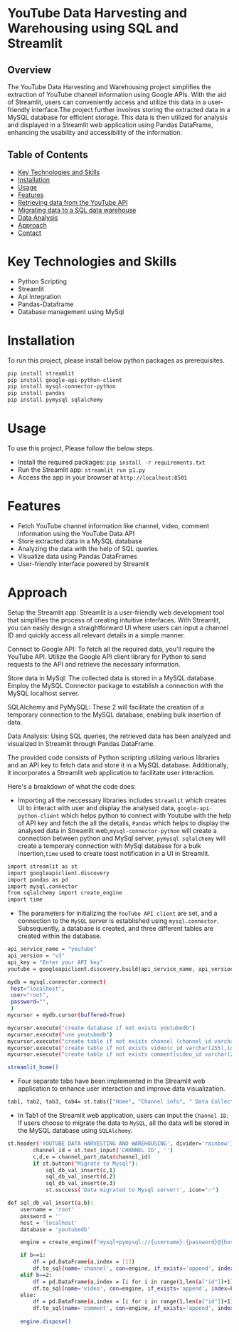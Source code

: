 # YouTube Data Harvesting and Warehousing using SQL and Streamlit
## Overview
The YouTube Data Harvesting and Warehousing project simplifies the extraction of YouTube channel information using Google APIs. With the aid of Streamlit, users can conveniently access and utilize this data in a user-friendly interface.The project further involves storing the extracted data in a MySQL database for efficient storage. This data is then utilized for analysis and displayed in a Streamlit web application using Pandas DataFrame, enhancing the usability and accessibility of the information.
## Table of Contents
- [Key Technologies and Skills](#key-technologies-and-skills)
- [Installation](#installation)
- [Usage](#usage)
- [Features](#features)
- [Retrieving data from the YouTube API](#retrieving-data-from-the-youtube-api)
- [Migrating data to a SQL data warehouse](#migrating-data-to-a-sql-data-warehouse)
- [Data Analysis](#data-analysis)
- [Approach](#approach)
- [Contact](#contact)
# Key Technologies and Skills
- Python Scripting
- Streamlit
- Api Integration
- Pandas-Dataframe
- Database management using MySql
# Installation
To run this project, please install below python packages as prerequisites.
```bash
pip install streamlit
pip install google-api-python-client
pip install mysql-connector-python
pip install pandas
pip install pymysql sqlalchemy
```
# Usage
To use this project, Please follow the below steps.
- Install the required packages: ```pip install -r requirements.txt ```
- Run the Streamlit app: ```streamlit run p1.py```
- Access the app in your browser at ```http://localhost:8501```
# Features
- Fetch YouTube channel information like channel, video, comment information using the YouTube Data API
- Store extracted data in a MySQL database
- Analyzing the data with the help of SQL queries
- Visualize data using Pandas DataFrames
- User-friendly interface powered by Streamlit
# Approach
Setup the Streamlit app: Streamlit is a user-friendly web development tool that simplifies the process of creating intuitive interfaces. With Streamlit, you can easily design a straightforward UI where users can input a channel ID and quickly access all relevant details in a simple manner.

Connect to Google API: To fetch all the required data, you'll require the YouTube API. Utilize the Google API client library for Python to send requests to the API and retrieve the necessary information.

Store data in MySql: The collected data is stored in a MySQL database. Employ the MySQL Connector package to establish a connection with the MySQL localhost server. 

SQLAlchemy and PyMySQL: These 2 will facilitate the creation of a temporary connection to the MySQL database, enabling bulk insertion of data.

Data Analysis: Using SQL queries, the retrieved data has been analyzed and visualized in Streamlit through Pandas DataFrame.

The provided code consists of Python scripting utilizing various libraries and an API key to fetch data and store it in a MySQL database. Additionally, it incorporates a Streamlit web application to facilitate user interaction.

Here's a breakdown of what the code does:
- Importing all the neccessary libraries includes ```Streamlit``` which creates UI to interact with user and display the analysed data, ```google-api-python-client``` which helps python to connect with Youtube with the help of API key and fetch the all the details, ```Pandas``` which helps to display the analysed data in Streamlit web,```mysql-connector-python``` will create a connection between python and MySql server,
```pymysql sqlalchemy``` will create a temporary connection with MySql database for a bulk insertion,```time``` used to create toast notification in a UI in Streamlit.
```bash
import streamlit as st
import googleapiclient.discovery
import pandas as pd
import mysql.connector
from sqlalchemy import create_engine
import time
```
- The parameters for initializing the ```YouTube API client``` are set, and a connection to the ```MySQL``` server is established using ```mysql.connector```. Subsequently, a database is created, and three different tables are created within the database.
```bash
api_service_name = "youtube"
api_version = "v3"
api_key = "Enter your API key"
youtube = googleapiclient.discovery.build(api_service_name, api_version, developerKey=api_key)

mydb = mysql.connector.connect(
 host="localhost",
 user="root",
 password="",
 )
mycursor = mydb.cursor(buffered=True)

mycursor.execute("create database if not exists youtubedb")
mycursor.execute("use youtubedb")
mycursor.execute("create table if not exists channel (channel_id varchar(255) primary key,channel_name varchar(255),channel_description varchar(255),channel_subscriber_Count integer(10),channel_view_count integer(10),channel_total_video integer(10))")
mycursor.execute("create table if not exists video(c_id varchar(255),id varchar(255) primary key,name varchar(255),description text,publish_date timestamp,view integer(10),likes integer(10),favorite integer(10),comment integer(10),duration integer(10),thumbnail varchar(255),foreign key(c_id) references channel(channel_id))")
mycursor.execute("create table if not exists comment(video_id varchar(255),id varchar(255) unique,text text,author varchar(255),publish_date timestamp,foreign key(video_id) references video(id))")

streamlit_home()
```
- Four separate tabs have been implemented in the Streamlit web application to enhance user interaction and improve data visualization.
```bash
tab1, tab2, tab3, tab4= st.tabs(["Home", "Channel info", " Data Collection","Data Analysis"])
```
- In Tab1 of the Streamlit web application, users can input the ```Channel ID```. If users choose to migrate the data to ```MySQL```, all the data will be stored in the MySQL database using ```SQLAlchemy```.
```bash
st.header('YOUTUBE DATA HARVESTING AND WAREHOUSING', divider='rainbow')
        channel_id = st.text_input('CHANNEL ID', '')
        c,d,e = channel_part_data(channel_id)
        if st.button("Migrate to Mysql"):
            sql_db_val_insert(c,1)
            sql_db_val_insert(d,2)
            sql_db_val_insert(e,3)
            st.success('Data migrated to Mysql server!', icon="✅")
```
```bash
def sql_db_val_insert(a,b):
    username = 'root'
    password = ''
    host = 'localhost'
    database = 'youtubedb'

    engine = create_engine(f'mysql+pymysql://{username}:{password}@{host}/{database}')

    if b==1:
        df = pd.DataFrame(a,index = [1])
        df.to_sql(name='channel', con=engine, if_exists='append', index=False)
    elif b==2:
        df = pd.DataFrame(a,index = [i for i in range(1,len(a["id"])+1)])
        df.to_sql(name='video', con=engine, if_exists='append', index=False)
    else:
        df = pd.DataFrame(a,index = [i for i in range(1,len(a["id"])+1)])
        df.to_sql(name='comment', con=engine, if_exists='append', index=False)
    
    engine.dispose()
```



